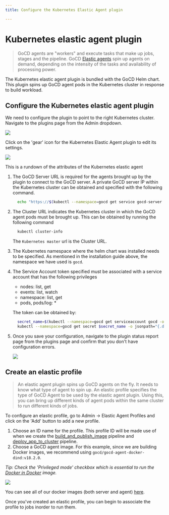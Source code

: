 ```yaml
---
title: Configure the Kubernetes Elastic Agent plugin

---
```

# Kubernetes elastic agent plugin

> GoCD agents are "workers" and execute tasks that make up jobs, stages and the pipeline. GoCD [Elastic agents](https://www.gocd.org/elastic-agents) spin up agents on demand, depending on the intensity of the tasks and availability of processing power.

The Kubernetes elastic agent plugin is bundled with the GoCD Helm chart. This plugin spins up GoCD agent pods in the Kubernetes cluster in response to build workload.

## Configure the Kubernetes elastic agent plugin

We need to configure the plugin to point to the right Kubernetes cluster. Navigate to the plugins page from the Admin dropdown. 

  ![](../../images/gocd-helm-chart/plugins_page.png)

Click on the 'gear' icon for the Kubernetes Elastic Agent plugin to edit its settings.

  ![](../../images/gocd-helm-chart/plugin_settings.png)

This is a rundown of the attributes of the Kubernetes elastic agent

1. The GoCD Server URL is required for the agents brought up by the plugin to connect to the GoCD server. A private GoCD server IP within the Kubernetes cluster can be obtained and specified with the following command.
  
   ```bash
     echo "https://$(kubectl --namespace=gocd get service gocd-server -o jsonpath='{.spec.clusterIP}'):8154/go"
   ```

2. The Cluster URL indicates the Kubernetes cluster in which the GoCD agent pods must be brought up. This can be obtained by running the following command
  
   ```bash
     kubectl cluster-info
   ```
   The `Kubernetes master` url is the Cluster URL.

3. The Kubernetes namespace where the helm chart was installed needs to be specified. As mentioned in the installation guide above, the namespace we have used is `gocd`.

4. The Service Account token specified must be associated with a service account that has the following privileges
    - nodes: list, get
    - events: list, watch
    - namespace: list, get
    - pods, pods/log: *

   The token can be obtained by:
  
   ```bash
     secret_name=$(kubectl --namespace=gocd get serviceaccount gocd -o jsonpath="{.secrets[0].name}")
     kubectl --namespace=gocd get secret $secret_name -o jsonpath="{.data['token']}" | base64 --decode
   ```

5. Once you save your configuration, navigate to the plugin status report page from the plugins page and confirm that you don't have configuration errors.

   ![](../../images/gocd-helm-chart/plugin_status.png)

## Create an elastic profile

> An elastic agent plugin spins up GoCD agents on the fly. It needs to know what type of agent to spin up. An elastic profile specifies the type of GoCD Agent to be used by the elastic agent plugin. Using this, you can bring up different kinds of agent pods within the same cluster to run different kinds of jobs.

To configure an elastic profile, go to Admin -> Elastic Agent Profiles and click on the 'Add' button to add a new profile.

1. Choose an ID name for the profile. This profile ID will be made use of when we create the [build_and_publish_image](../designing_a_cd_pipeline/creating_a_build_pipeline.html#associate-job-with-the-elastic-profile) pipeline and [deploy_app_to_cluster](../designing_a_cd_pipeline/creating_a_deploy_pipeline.html#associate-job-with-the-elastic-profile) pipeline.
2. Choose a GoCD agent image. For this example, since we are building Docker images, we recommend using `gocd/gocd-agent-docker-dind:v18.2.0`.

*Tip: Check the 'Privileged mode' checkbox which is essential to run the [Docker in Docker](../designing_a_cd_pipeline/docker_workflows.html) image.*

![](../../images/gocd-helm-chart/profile.png)

You can see all of our docker images (both server and agent) [here](https://hub.docker.com/r/gocd/).

Once you've created an elastic profile, you can begin to associate the profile to jobs inorder to run them. 
